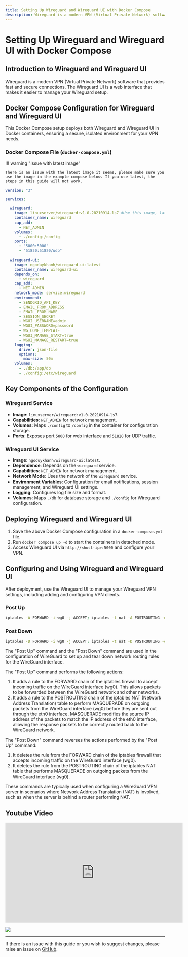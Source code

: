 ```yaml
---
title: Setting Up Wireguard and Wireguard UI with Docker Compose
description: Wireguard is a modern VPN (Virtual Private Network) software that provides fast and secure connections. The Wireguard UI is a web interface that makes it easier to manage your Wireguard setup.
---
```



# Setting Up Wireguard and Wireguard UI with Docker Compose

## Introduction to Wireguard and Wireguard UI

Wireguard is a modern VPN (Virtual Private Network) software that provides fast and secure connections. The Wireguard UI is a web interface that makes it easier to manage your Wireguard setup.

## Docker Compose Configuration for Wireguard and Wireguard UI

This Docker Compose setup deploys both Wireguard and Wireguard UI in Docker containers, ensuring a secure, isolated environment for your VPN needs.

### Docker Compose File (`docker-compose.yml`)

!!! warning "Issue with latest image"

    There is an issue with the latest image it seems, please make sure you use the image in the example compose below. If you use latest, the steps in this guide will not work.

```yaml
version: "3"

services:

  wireguard:
    image: linuxserver/wireguard:v1.0.20210914-ls7 #Use this image, latest seems to have issues
    container_name: wireguard
    cap_add:
      - NET_ADMIN
    volumes:
      - ./config:/config
    ports:
      - "5000:5000"
      - "51820:51820/udp"

  wireguard-ui:
    image: ngoduykhanh/wireguard-ui:latest
    container_name: wireguard-ui
    depends_on:
      - wireguard
    cap_add:
      - NET_ADMIN
    network_mode: service:wireguard
    environment:
      - SENDGRID_API_KEY
      - EMAIL_FROM_ADDRESS
      - EMAIL_FROM_NAME
      - SESSION_SECRET
      - WGUI_USERNAME=admin
      - WGUI_PASSWORD=password
      - WG_CONF_TEMPLATE
      - WGUI_MANAGE_START=true
      - WGUI_MANAGE_RESTART=true
    logging:
      driver: json-file
      options:
        max-size: 50m
    volumes:
      - ./db:/app/db
      - ./config:/etc/wireguard
```

## Key Components of the Configuration
### Wireguard Service
- **Image**: `linuxserver/wireguard:v1.0.20210914-ls7`.
- **Capabilities**: `NET_ADMIN` for network management.
- **Volumes**: Maps `./config` to `/config` in the container for configuration storage.
- **Ports**: Exposes port `5000` for web interface and `51820` for UDP traffic.

### Wireguard UI Service
- **Image**: `ngoduykhanh/wireguard-ui:latest`.
- **Dependence**: Depends on the `wireguard` service.
- **Capabilities**: `NET_ADMIN` for network management.
- **Network Mode**: Uses the network of the `wireguard` service.
- **Environment Variables**: Configuration for email notifications, session management, and Wireguard UI settings.
- **Logging**: Configures log file size and format.
- **Volumes**: Maps `./db` for database storage and `./config` for Wireguard configuration.

## Deploying Wireguard and Wireguard UI

1. Save the above Docker Compose configuration in a `docker-compose.yml` file.
2. Run `docker compose up -d` to start the containers in detached mode.
3. Access Wireguard UI via `http://<host-ip>:5000` and configure your VPN.

## Configuring and Using Wireguard and Wireguard UI

After deployment, use the Wireguard UI to manage your Wireguard VPN settings, including adding and configuring VPN clients.


### Post Up

```bash
iptables -A FORWARD -i wg0 -j ACCEPT; iptables -t nat -A POSTROUTING -o eth0 -j MASQUERADE
```

### Post Down

```bash
iptables -D FORWARD -i wg0 -j ACCEPT; iptables -t nat -D POSTROUTING -o eth0 -j MASQUERADE
```

The "Post Up" command and the "Post Down" command are used in the configuration of WireGuard to set up and tear down network routing rules for the WireGuard interface.

The "Post Up" command performs the following actions:

1. It adds a rule to the FORWARD chain of the iptables firewall to accept incoming traffic on the WireGuard interface (wg0). This allows packets to be forwarded between the WireGuard network and other networks.
2. It adds a rule to the POSTROUTING chain of the iptables NAT (Network Address Translation) table to perform MASQUERADE on outgoing packets from the WireGuard interface (wg0) before they are sent out through the eth0 interface. MASQUERADE modifies the source IP address of the packets to match the IP address of the eth0 interface, allowing the response packets to be correctly routed back to the WireGuard network.

The "Post Down" command reverses the actions performed by the "Post Up" command:

1. It deletes the rule from the FORWARD chain of the iptables firewall that accepts incoming traffic on the WireGuard interface (wg0).
2. It deletes the rule from the POSTROUTING chain of the iptables NAT table that performs MASQUERADE on outgoing packets from the WireGuard interface (wg0).

These commands are typically used when configuring a WireGuard VPN server in scenarios where Network Address Translation (NAT) is involved, such as when the server is behind a router performing NAT.

## Youtube Video

<iframe width="560" height="315" src="https://www.youtube.com/embed/QLL5lT0SDoQ?si=Q45zvQMTCsu-7tc-" title="YouTube video player" frameborder="0" allow="accelerometer; autoplay; clipboard-write; encrypted-media; gyroscope; picture-in-picture; web-share" allowfullscreen></iframe>

<a href="https://www.buymeacoffee.com/techdox"><img src="https://img.buymeacoffee.com/button-api/?text=Buy me a cup of tea&emoji=🍵&slug=techdox&button_colour=FFDD00&font_colour=000000&font_family=Cookie&outline_colour=000000&coffee_colour=ffffff" /></a>


---

If there is an issue with this guide or you wish to suggest changes, please raise an issue on [GitHub](https://github.com/Techdox/techdox-docs).
